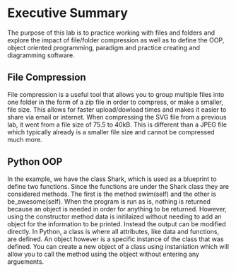 # Executive Summary
The purpose of this lab is to practice working with files and folders and explore the impact of file/folder compression as well as to define the OOP, object oriented programming,
paradigm and practice creating and diagramming software.  
## File Compression
File compression is a useful tool that allows you to group multiple files into one folder in the form of a zip file in order to compress, or make a smaller, file size. This allows
for faster upload/dowload times and makes it easier to share via email or internet. 
When compressing the SVG file from a previous lab, it went from a file size of 75.5 to 40kB. This is different than a JPEG file which typically already is a smaller file
size and cannot be compressed much more.
## Python OOP
In the example, we have the class Shark, which is used as a blueprint to define two functions. Since the functions are under the Shark class they are considered methods. The first is
the method swim(self) and the other is be_awesome(self). When the program is run as is, nothing is returned because an object is needed in order for anything to be returned. 
However, using the constructor method data is initilaized without needing to add an object for the information to be printed. Instead the output can be modified directly. In Python,
a class is where all attributes, like data and functions, are defined. An object however is a specific instance of the class that was defined. You can create a new object of a class 
using instaniation which will allow you to call the method using the object without entering any arguements. 
  

